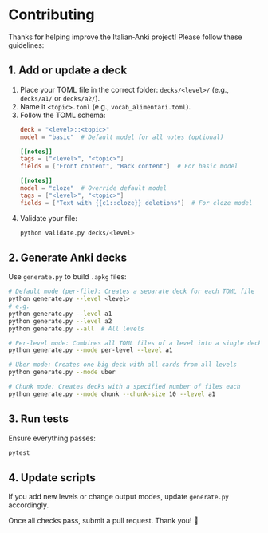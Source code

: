 # Contributing

Thanks for helping improve the Italian‑Anki project! Please follow these guidelines:

## 1. Add or update a deck

1. Place your TOML file in the correct folder: `decks/<level>/` (e.g., `decks/a1/` or `decks/a2/`).
2. Name it `<topic>.toml` (e.g., `vocab_alimentari.toml`).
3. Follow the TOML schema:
   ```toml
   deck = "<level>::<topic>"
   model = "basic"  # Default model for all notes (optional)

   [[notes]]
   tags = ["<level>", "<topic>"]
   fields = ["Front content", "Back content"]  # For basic model

   [[notes]]
   model = "cloze"  # Override default model
   tags = ["<level>", "<topic>"]
   fields = ["Text with {{c1::cloze}} deletions"]  # For cloze model
   ```
4. Validate your file:
   ```bash
   python validate.py decks/<level>
   ```

## 2. Generate Anki decks

Use `generate.py` to build `.apkg` files:
```bash
# Default mode (per-file): Creates a separate deck for each TOML file
python generate.py --level <level>
# e.g.
python generate.py --level a1
python generate.py --level a2
python generate.py --all  # All levels

# Per-level mode: Combines all TOML files of a level into a single deck
python generate.py --mode per-level --level a1

# Uber mode: Creates one big deck with all cards from all levels
python generate.py --mode uber

# Chunk mode: Creates decks with a specified number of files each
python generate.py --mode chunk --chunk-size 10 --level a1
```

## 3. Run tests

Ensure everything passes:
```bash
pytest
```

## 4. Update scripts

If you add new levels or change output modes, update `generate.py` accordingly.

Once all checks pass, submit a pull request. Thank you! 🎉
